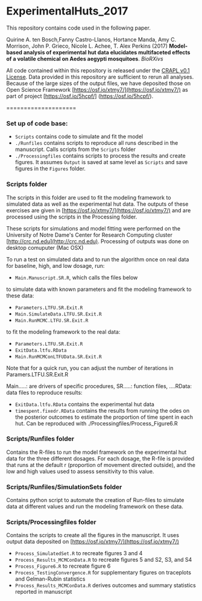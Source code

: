 ExperimentalHuts_2017
====================

This repository contains code used in the following paper.

Quirine A. ten Bosch,Fanny Castro-Llanos, Hortance Manda, Amy C. Morrison, John P. Grieco, Nicole L. Achee, T. Alex Perkins (2017) **Model-based analysis of experimental hut data elucidates multifaceted effects of a volatile chemical on Aedes aegypti mosquitoes**. *BioRXivs* 

All code contained within this repository is released under the [CRAPL v0.1 License](http://matt.might.net/articles/crapl/). Data provided in this repository are sufficient to rerun all analyses. Because of the large sizes of the output files, we have deposited those on Open Science Framework [https://osf.io/xtmy7/](https://osf.io/xtmy7/) as part of project [https://osf.io/5hcpf/] (https://osf.io/5hcpf/).


====================

### Set up of code base: 

* `Scripts` contains code to simulate and fit the model 
* `./Runfiles` contains scripts to reproduce all runs described in the manuscript. Calls scripts from the `Scripts` folder
* `./Processingfiles` contains scripts to process the results and create figures. It assumes `Output` is saved at same level as `Scripts` and save figures in the `Figures` folder.

### Scripts folder

The scripts in this folder are used to fit the modeling framework to simulated data as well as the experimental hut data. The outputs of these exercises are given in [https://osf.io/xtmy7/](https://osf.io/xtmy7/) and are processed using the scripts in the Processing folder. 

These scripts for simulations and model fitting were performed on the University of Notre Dame's Center for Research Computing cluster [http://crc.nd.edu](http://crc.nd.edu). Processing of outputs was done on desktop comuputer (Mac OSX) 

To run a test on simulated data and to run the algorithm once on real data for baseline, high, and low dosage, run:

* `Main.Manuscript.SR.R`, which calls the files below

to simulate data with known parameters and fit the modeling framework to these data: 
* `Parameters.LTFU.SR.Exit.R` 
* `Main.SimulateData.LTFU.SR.Exit.R`
* `Main.RunMCMC.LTFU.SR.Exit.R`

to fit the modeling framework to the real data:
* `Parameters.LTFU.SR.Exit.R`
* `ExitData.ltfu.RData`
* `Main.RunMCMConLTFUData.SR.Exit.R`

Note that for a quick run, you can adjust the number of iterations in Paramers.LTFU.SR.Exit.R 

Main.....: are drivers of specific procedures, SR.....: function files, ....RData: data files to reproduce results:
* `ExitData.ltfu.RData` contains the experimental hut data
* `timespent.fixedr.RData` contains the results from running the odes on the posterior outcomes to estimate the proportion of time spent in each hut. Can be reproduced with ./Processingfiles/Process_Figure6.R

### Scripts/Runfiles folder

Contains the R-files to run the model framework on the experimental hut data for the three different dosages. 
For each dosage, the R-file is provided that runs at the default r (proportion of movement directed outside), and the low and high values used to assess sensitivity to this value. 

### Scripts/Runfiles/SimulationSets folder 

Contains python script to automate the creation of Run-files to simulate data at different values and run the modeling framework on these data. 


### Scripts/Processingfiles folder 
Contains the scripts to create all the figures in the manuscript. It uses output data deposited on [https://osf.io/xtmy7/](https://osf.io/xtmy7/)

* `Process_SimulatedSet.R` to recreate figures 3 and 4
* `Process_Results_MCMConData.R` to recreate figures 5 and S2, S3, and S4
* `Process_Figure6.R` to recreate figure  6
* `Process_TestingConvergence.R` for supplementary figures on traceplots and Gelman-Rubin statistics
* `Process_Results_MCMConData.R` derives outcomes and summary statistics reported in manuscript






